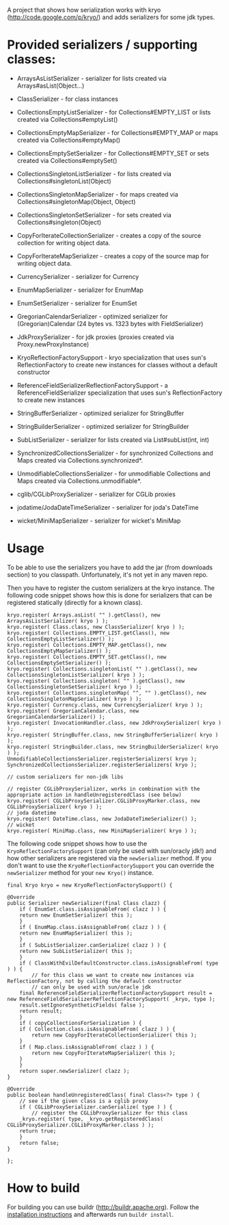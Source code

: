 A project that shows how serialization works with kryo (http://code.google.com/p/kryo/) and adds serializers for some jdk types.

# Provided serializers / supporting classes:

* ArraysAsListSerializer - serializer for lists created via Arrays#asList(Object...)
* ClassSerializer - for class instances
* CollectionsEmptyListSerializer - for Collections#EMPTY_LIST or lists created via Collections#emptyList()
* CollectionsEmptyMapSerializer - for Collections#EMPTY_MAP or maps created via Collections#emptyMap()
* CollectionsEmptySetSerializer - for Collections#EMPTY_SET or sets created via Collections#emptySet()
* CollectionsSingletonListSerializer - for lists created via Collections#singletonList(Object)
* CollectionsSingletonMapSerializer - for maps created via Collections#singletonMap(Object, Object)
* CollectionsSingletonSetSerializer - for sets created via Collections#singleton(Object)
* CopyForIterateCollectionSerializer - creates a copy of the source collection for writing object data.
* CopyForIterateMapSerializer - creates a copy of the source map for writing object data.
* CurrencySerializer - serializer for Currency
* EnumMapSerializer - serializer for EnumMap
* EnumSetSerializer - serializer for EnumSet
* GregorianCalendarSerializer - optimized serializer for (Gregorian)Calendar (24 bytes vs. 1323 bytes with FieldSerializer)
* JdkProxySerializer - for jdk proxies (proxies created via Proxy.newProxyInstance)
* KryoReflectionFactorySupport - kryo specialization that uses sun's ReflectionFactory to create new instances for classes without a default constructor
* ReferenceFieldSerializerReflectionFactorySupport - a ReferenceFieldSerializer specialization that uses sun's ReflectionFactory to create new instances
* StringBufferSerializer - optimized serializer for StringBuffer
* StringBuilderSerializer - optimized serializer for StringBuilder
* SubListSerializer - serializer for lists created via List#subList(int, int)
* SynchronizedCollectionsSerializer - for synchronized Collections and Maps created via Collections.synchronized*.
* UnmodifiableCollectionsSerializer - for unmodifiable Collections and Maps created via Collections.unmodifiable*.

* cglib/CGLibProxySerializer - serializer for CGLib proxies
* jodatime/JodaDateTimeSerializer - serializer for joda's DateTime
* wicket/MiniMapSerializer - serializer for wicket's MiniMap


# Usage
To be able to use the serializers you have to add the jar (from downloads section) to you classpath. Unfortunately, it's not yet in any maven repo.

Then you have to register the custom serializers at the kryo instance. The following code snippet shows how this is done for serializers that can be registered statically (directly for a known class).

    kryo.register( Arrays.asList( "" ).getClass(), new ArraysAsListSerializer( kryo ) );
    kryo.register( Class.class, new ClassSerializer( kryo ) );
    kryo.register( Collections.EMPTY_LIST.getClass(), new CollectionsEmptyListSerializer() );
    kryo.register( Collections.EMPTY_MAP.getClass(), new CollectionsEmptyMapSerializer() );
    kryo.register( Collections.EMPTY_SET.getClass(), new CollectionsEmptySetSerializer() );
    kryo.register( Collections.singletonList( "" ).getClass(), new CollectionsSingletonListSerializer( kryo ) );
    kryo.register( Collections.singleton( "" ).getClass(), new CollectionsSingletonSetSerializer( kryo ) );
    kryo.register( Collections.singletonMap( "", "" ).getClass(), new CollectionsSingletonMapSerializer( kryo ) );
    kryo.register( Currency.class, new CurrencySerializer( kryo ) );
    kryo.register( GregorianCalendar.class, new GregorianCalendarSerializer() );
    kryo.register( InvocationHandler.class, new JdkProxySerializer( kryo ) );
    kryo.register( StringBuffer.class, new StringBufferSerializer( kryo ) );
    kryo.register( StringBuilder.class, new StringBuilderSerializer( kryo ) );
    UnmodifiableCollectionsSerializer.registerSerializers( kryo );
    SynchronizedCollectionsSerializer.registerSerializers( kryo );
    
    // custom serializers for non-jdk libs
    
    // register CGLibProxySerializer, works in combination with the appropriate action in handleUnregisteredClass (see below)
    kryo.register( CGLibProxySerializer.CGLibProxyMarker.class, new CGLibProxySerializer( kryo ) );
    // joda datetime
    kryo.register( DateTime.class, new JodaDateTimeSerializer() );
    // wicket
    kryo.register( MiniMap.class, new MiniMapSerializer( kryo ) );
    
The following code snippet shows how to use the `KryoReflectionFactorySupport` (can only be used with sun/oracly jdk!) and how other serializers are registered via the `newSerializer` method. If you don't want to use the `KryoReflectionFactorySupport` you can override the `newSerializer` method for your `new Kryo()` instance.

    final Kryo kryo = new KryoReflectionFactorySupport() {
	
	@Override
	public Serializer newSerializer(final Class clazz) {
	    if ( EnumSet.class.isAssignableFrom( clazz ) ) {
		return new EnumSetSerializer( this );
	    }
	    if ( EnumMap.class.isAssignableFrom( clazz ) ) {
		return new EnumMapSerializer( this );
	    }
	    if ( SubListSerializer.canSerialize( clazz ) ) {
		return new SubListSerializer( this );
	    }
	    if ( ClassWithEvilDefaultConstructor.class.isAssignableFrom( type ) ) {
	        // for this class we want to create new instances via ReflectionFactory, not by calling the default constructor
	        // can only be used with sun/oracle jdk
		final ReferenceFieldSerializerReflectionFactorySupport result = new ReferenceFieldSerializerReflectionFactorySupport( _kryo, type );
		result.setIgnoreSyntheticFields( false );
		return result;
	    }
	    if ( copyCollectionsForSerialization ) {
		if ( Collection.class.isAssignableFrom( clazz ) ) {
		    return new CopyForIterateCollectionSerializer( this );
		}
		if ( Map.class.isAssignableFrom( clazz ) ) {
		    return new CopyForIterateMapSerializer( this );
		}
	    }
	    return super.newSerializer( clazz );
	}
	
	@Override
	public boolean handleUnregisteredClass( final Class<?> type ) {
	    // see if the given class is a cglib proxy
	    if ( CGLibProxySerializer.canSerialize( type ) ) {
	        // register the CGLibProxySerializer for this class
		_kryo.register( type, _kryo.getRegisteredClass( CGLibProxySerializer.CGLibProxyMarker.class ) );
		return true;
	    }
	    return false;
	}
	
    };
    

# How to build
For building you can use buildr (http://buildr.apache.org). Follow the [installation instructions](http://buildr.apache.org/installing.html) and afterwards run `buildr install`.
